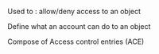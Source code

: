 
Used to : allow/deny access to an object

Define what an account can do to an object

Compose of Access control entries (ACE)